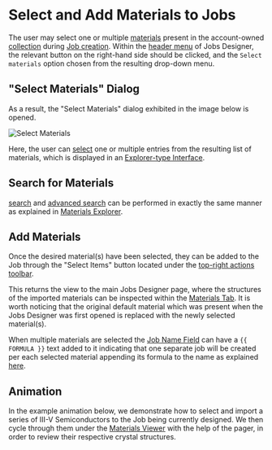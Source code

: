 # Select and Add Materials to Jobs

The user may select one or multiple [materials](../../materials/overview.md) present in the account-owned [collection](../../accounts/collections.md) during [Job creation](../overview.md). Within the [header menu](../header-menu.md) of Jobs Designer, the relevant button <i class="zmdi zmdi-more-vert zmdi-hc-border"></i> on the right-hand side should be clicked, and the `Select materials` option chosen from the resulting drop-down menu.

## "Select Materials" Dialog

As a result, the "Select Materials" dialog exhibited in the image below is opened.

![Select Materials](../../images/jobs-designer/select-materials-dialog.png "Select Materials")

Here, the user can [select](../../entities-general/actions/select.md) one or multiple entries from the resulting list of materials, which is displayed in an [Explorer-type Interface](../../entities-general/ui/explorer.md). 

## Search for Materials

 [search](../../entities-general/actions/search.md) and [advanced search](../../materials/actions/advanced-search.md) can be performed in exactly the same manner as explained in [Materials Explorer](../../materials/ui/explorer.md).

## Add Materials

Once the desired material(s) have been selected, they can be added to the Job through the "Select Items" button <i class="zmdi zmdi-collection-plus zmdi-hc-border"></i> located under the [top-right actions toolbar](../../entities-general/ui/explorer.md#actions-toolbar). 

This returns the view to the main Jobs Designer page, where the structures of the imported materials can be inspected within the [Materials Tab](../materials-tab.md). It is worth noticing that the original default material which was present when the Jobs Designer was first opened is replaced with the newly selected material(s). 

When multiple materials are selected the [Job Name Field](../header-menu.md#1-job-name) can have a `{{ FORMULA }}` text added to it indicating that one separate job will be created per each selected material appending its formula to the name as explained [here](../header-menu.md#4-save-job).

## Animation

In the example animation below, we demonstrate how to select and import a series of III-V Semiconductors to the Job being currently designed. We then cycle through them under the [Materials Viewer](../materials-tab.md) with the help of the pager, in order to review their respective crystal structures.

<img data-gifffer="/images/jobs-designer/add-materials-designer.gif">
